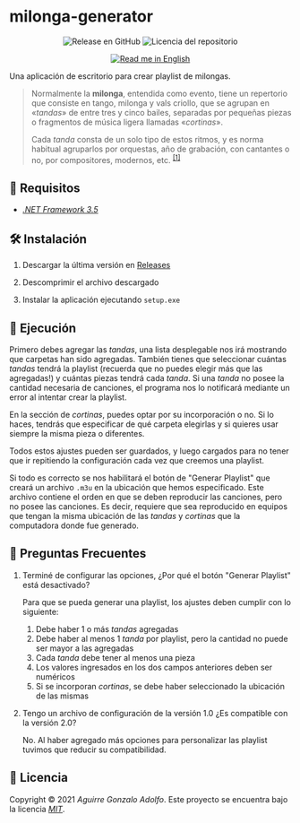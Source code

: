 # milonga-generator

<div align='center'>

![Release en GitHub](https://img.shields.io/github/v/release/gonza7aav/milonga-generator?label=release&color=informational)
![Licencia del repositorio](https://img.shields.io/github/license/gonza7aav/milonga-generator?label=licencia&color=informational)

[![Read me in English](https://img.shields.io/badge/Read%20me%20in-English-brightgreen)](README.en.md)

</div>

Una aplicación de escritorio para crear playlist de milongas.

> Normalmente la **milonga**, entendida como evento, tiene un repertorio que consiste en tango, milonga y vals criollo, que se agrupan en «_tandas_» de entre tres y cinco bailes, separadas por pequeñas piezas o fragmentos de música ligera llamadas «_cortinas_».
>
> Cada _tanda_ consta de un solo tipo de estos ritmos, y es norma habitual agruparlos por orquestas, año de grabación, con cantantes o no, por compositores, modernos, etc.
> <sup>[\[1\]](<https://es.wikipedia.org/wiki/Milonga_(evento)>)</sup>

## 🚧 Requisitos

- _[.NET Framework 3.5](https://dotnet.microsoft.com/download/dotnet-framework/net35-sp1)_

## 🛠️ Instalación

1. Descargar la última versión en [Releases](https://github.com/gonza7aav/milonga-generator/releases)

2. Descomprimir el archivo descargado

3. Instalar la aplicación ejecutando `setup.exe`

## 🚀 Ejecución

Primero debes agregar las _tandas_, una lista desplegable nos irá mostrando que carpetas han sido agregadas. También tienes que seleccionar cuántas _tandas_ tendrá la playlist (recuerda que no puedes elegir más que las agregadas!) y cuántas piezas tendrá cada _tanda_. Si una _tanda_ no posee la cantidad necesaria de canciones, el programa nos lo notificará mediante un error al intentar crear la playlist.

En la sección de _cortinas_, puedes optar por su incorporación o no. Si lo haces, tendrás que especificar de qué carpeta elegirlas y si quieres usar siempre la misma pieza o diferentes.

Todos estos ajustes pueden ser guardados, y luego cargados para no tener que ir repitiendo la configuración cada vez que creemos una playlist.

Si todo es correcto se nos habilitará el botón de "Generar Playlist" que creará un archivo `.m3u` en la ubicación que hemos especificado. Este archivo contiene el orden en que se deben reproducir las canciones, pero no posee las canciones. Es decir, requiere que sea reproducido en equipos que tengan la misma ubicación de las _tandas_ y _cortinas_ que la computadora donde fue generado.

## 💬 Preguntas Frecuentes

1. Terminé de configurar las opciones, ¿Por qué el botón "Generar Playlist" está desactivado?

   Para que se pueda generar una playlist, los ajustes deben cumplir con lo siguiente:

   1. Debe haber 1 o más _tandas_ agregadas
   2. Debe haber al menos 1 _tanda_ por playlist, pero la cantidad no puede ser mayor a las agregadas
   3. Cada _tanda_ debe tener al menos una pieza
   4. Los valores ingresados en los dos campos anteriores deben ser numéricos
   5. Si se incorporan _cortinas_, se debe haber seleccionado la ubicación de las mismas

2. Tengo un archivo de configuración de la versión 1.0 ¿Es compatible con la versión 2.0?

   No. Al haber agregado más opciones para personalizar las playlist tuvimos que reducir su compatibilidad.

## 📝 Licencia

Copyright © 2021 _Aguirre Gonzalo Adolfo_.
Este proyecto se encuentra bajo la licencia _[MIT](LICENSE)_.
